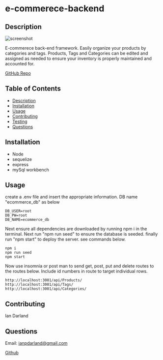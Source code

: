 # e-commerece-backend

## Description 

![screenshot](assets/ecommerece_demo.gif)

E-commerece back-end framework. Easily organize your products by categories and tags. Products, Tags and Categories can be edited and assigned as needed to ensure your inventory is properly maintained and accounted for. 

[GitHub Repo](https://github.com/iandarland/e-commerece-backend)

## Table of Contents

- [Description](#description)
- [Installation](#installation)
- [Usage](#usage)
- [Contributing](#contributing)
- [Testing](#testing)
- [Questions](#questions)
## Installation

- Node
- sequelize
- express
- mySql workbench

## Usage

create a .env file and insert the appropriate information. DB name "ecommerce_db" as below
```
DB_USER=root
DB_PW=root
DB_NAME=ecommerce_db
```
Next ensure all dependencies are downloaded by running npm i in the terminal. Next run "npm run seed" to ensure the database is seeded. finally run "npm start" to deploy the server. see commands below.
```
npm i
npm run seed
npm start
```

Now use insomnia or post man to send get, post, put and delete routes to the routes below. Include id numbers in route to target individual rows. 
```
http://localhost:3001/api/Products/
http://localhost:3001/api/Tags/
http://localhost:3001/api/Categories/
```

## Contributing

Ian Darland

## Questions

Email: ianpdarland@gmail.com

[Github](www.github.com/iandarland)